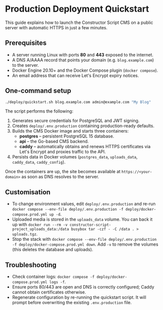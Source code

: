 # Production Deployment Quickstart

This guide explains how to launch the Constructor Script CMS on a public server with automatic HTTPS in just a few minutes.

## Prerequisites

- A server running Linux with ports **80** and **443** exposed to the internet.
- A DNS A/AAAA record that points your domain (e.g. `blog.example.com`) to the server.
- Docker Engine 20.10+ and the Docker Compose plugin (`docker compose`).
- An email address that can receive Let's Encrypt expiry notices.

## One-command setup

```bash
./deploy/quickstart.sh blog.example.com admin@example.com "My Blog"
```

The script performs the following:

1. Generates secure credentials for PostgreSQL and JWT signing.
2. Creates `deploy/.env.production` containing production-ready defaults.
3. Builds the CMS Docker image and starts three containers:
   - **postgres** – persistent PostgreSQL 15 database.
   - **api** – the Go-based CMS backend.
   - **caddy** – automatically obtains and renews HTTPS certificates via Let's Encrypt and proxies traffic to the API.
4. Persists data in Docker volumes (`postgres_data`, `uploads_data`, `caddy_data`, `caddy_config`).

Once the containers are up, the site becomes available at `https://<your-domain>` as soon as DNS resolves to the server.

## Customisation

- To change environment values, edit `deploy/.env.production` and re-run `docker compose --env-file deploy/.env.production -f deploy/docker-compose.prod.yml up -d`.
- Uploaded media is stored in the `uploads_data` volume. You can back it up with `docker run --rm -v constructor-script-project_uploads_data:/data busybox tar -czf - -C /data . > uploads.tgz`.
- Stop the stack with `docker compose --env-file deploy/.env.production -f deploy/docker-compose.prod.yml down`. Add `-v` to remove the volumes (this deletes the database and uploads).

## Troubleshooting

- Check container logs: `docker compose -f deploy/docker-compose.prod.yml logs -f`.
- Ensure ports 80/443 are open and DNS is correctly configured; Caddy cannot obtain certificates otherwise.
- Regenerate configuration by re-running the quickstart script. It will prompt before overwriting the existing `.env.production` file.
